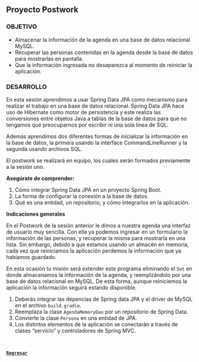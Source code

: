 ## Proyecto Postwork

### OBJETIVO

- Almacenar la información de la agenda en una base de datos relacional MySQL.
- Recuperar las personas contenidas en la agenda desde la base de datos para mostrarlas en pantalla.
- Que la información ingresada no desaparezca al momento de reiniciar la aplicación.


### DESARROLLO

En esta sesión aprendimos a usar Spring Data JPA como mecanismo para realizar el trabajo en una base de datos relacional. Spring Data JPA hace uso de Hibernate como motor de persistencia y este realiza las conversiones entre objetos Java a tablas de la base de datos para que no tengamos que preocuparnos por escribir ni una sola línea de SQL.

Además aprendimos dos diferentes formas de inicializar la información en la base de datos, la primera usando la interface CommandLineRunner y la segunda usando archivos SQL.

El postwork se realizará en equipo, los cuales serán formados previamente a la sesión uno.

**Asegúrate de comprender:**

1. Cómo integrar Spring Data JPA en un proyecto Spring Boot.
2. La forma de configurar la conexión a la base de datos.
3. Qué es una entidad, un repositorio, y cómo integrarlos en la aplicación.

**Indicaciones generales**

En el Postwork de la sesión anterior le dimos a nuestra agenda una interfaz de usuario muy sencilla. Con ella ya podemos ingresar en un formulario la información de las personas, y recuperar la misma para mostrarla en una lista. Sin embargo, debido a que estamos usando un almacén en memoria, cada vez que reiniciamos la aplicación perdemos la información que ya habíamos guardado.


En esta ocasión tu misión será extender este programa eliminando el `Set` en donde almacenamos la información de la agenda, y reemplzándolo por una base de datos relacional en MySQL. De esta forma, aunque reiniciemos la aplicación la información seguirá estando disponible.

1. Deberás integrar las depencias de Spring data JPA y el driver de MySQL en el archivo `build.gradle`.
1. Reemplaza la clase `AgendaMemoryDao` por un repositorio de Spring Data.
1. Convierte la clase `Persona` en una entidad de JPA.
1. Los distintos elementos de la aplicación se conectarán a través de clases “servicio” y controladores de Spring MVC.


</br>

[**`Regresar`**](../../)
